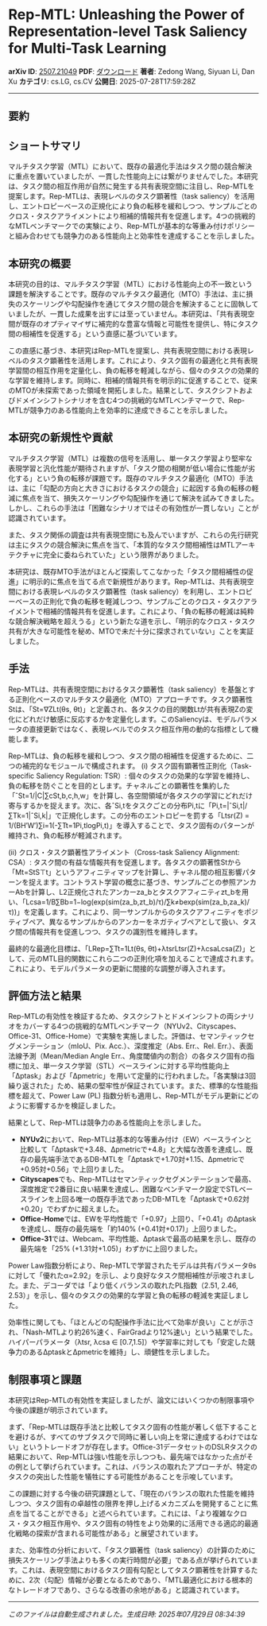 # Rep-MTL: Unleashing the Power of Representation-level Task Saliency for   Multi-Task Learning

**arXiv ID**: [2507.21049](http://arxiv.org/abs/2507.21049v1)
**PDF**: [ダウンロード](http://arxiv.org/pdf/2507.21049v1.pdf)
**著者**: Zedong Wang, Siyuan Li, Dan Xu
**カテゴリ**: cs.LG, cs.CV
**公開日**: 2025-07-28T17:59:28Z

---

## 要約

## ショートサマリ
マルチタスク学習（MTL）において、既存の最適化手法はタスク間の競合解決に重点を置いていましたが、一貫した性能向上には繋がりませんでした。本研究は、タスク間の相互作用が自然に発生する共有表現空間に注目し、Rep-MTLを提案します。Rep-MTLは、表現レベルのタスク顕著性（task saliency）を活用し、エントロピーベースの正規化により負の転移を緩和しつつ、サンプルごとのクロス・タスクアライメントにより相補的情報共有を促進します。4つの挑戦的なMTLベンチマークでの実験により、Rep-MTLが基本的な等重み付けポリシーと組み合わせても競争力のある性能向上と効率性を達成することを示しました。

## 本研究の概要
本研究の目的は、マルチタスク学習（MTL）における性能向上の不一致という課題を解決することです。既存のマルチタスク最適化（MTO）手法は、主に損失のスケーリングや勾配操作を通じてタスク間の競合を解決することに固執していましたが、一貫した成果を出すには至っていません。本研究は、「共有表現空間が既存のオプティマイザに補完的な豊富な情報と可能性を提供し、特にタスク間の相補性を促進する」という直感に基づいています。

この直感に基づき、本研究はRep-MTLを提案し、共有表現空間における表現レベルのタスク顕著性を活用します。これにより、タスク固有の最適化と共有表現学習間の相互作用を定量化し、負の転移を軽減しながら、個々のタスクの効果的な学習を維持します。同時に、相補的情報共有を明示的に促進することで、従来のMTOが未探索であった領域を開拓しました。結果として、タスクシフトおよびドメインシフトシナリオを含む4つの挑戦的なMTLベンチマークで、Rep-MTLが競争力のある性能向上を効率的に達成できることを示しました。

## 本研究の新規性や貢献
マルチタスク学習（MTL）は複数の信号を活用し、単一タスク学習より堅牢な表現学習と汎化性能が期待されますが、「タスク間の相関が低い場合に性能が劣化する」という負の転移が課題です。既存のマルチタスク最適化（MTO）手法は、主に「勾配の方向と大きさにおけるタスクの競合」に起因する負の転移の軽減に焦点を当て、損失スケーリングや勾配操作を通じて解決を試みてきました。しかし、これらの手法は「困難なシナリオではその有効性が一貫しない」ことが認識されています。

また、タスク関係の調査は共有表現空間にも及んでいますが、これらの先行研究は主にタスクの競合解決に焦点を当て、「本質的なタスク間相補性はMTLアーキテクチャに完全に委ねられていた」という限界がありました。

本研究は、既存MTO手法がほとんど探索してこなかった「タスク間相補性の促進」に明示的に焦点を当てる点で新規性があります。Rep-MTLは、共有表現空間における表現レベルのタスク顕著性（task saliency）を利用し、エントロピーベースの正則化で負の転移を軽減しつつ、サンプルごとのクロス・タスクアライメントで相補的情報共有を促進します。これにより、「負の転移の軽減は純粋な競合解決戦略を超えうる」という新たな道を示し、「明示的なクロス・タスク共有が大きな可能性を秘め、MTOで未だ十分に探求されていない」ことを実証しました。

## 手法
Rep-MTLは、共有表現空間におけるタスク顕著性（task saliency）を基盤とする正則化ベースのマルチタスク最適化（MTO）アプローチです。タスク顕著性Stは、「St=∇ZLt(θs, θt)」と定義され、各タスクの目的関数Ltが共有表現Zの変化にどれだけ敏感に反応するかを定量化します。このSaliencyは、モデルパラメータの直接更新ではなく、表現レベルでのタスク相互作用の動的な指標として機能します。

Rep-MTLは、負の転移を緩和しつつ、タスク間の相補性を促進するために、二つの補完的なモジュールで構成されます。
(i) タスク固有顕著性正則化（Task-specific Saliency Regulation: TSR）: 個々のタスクの効果的な学習を維持し、負の転移を防ぐことを目的とします。チャネルごとの顕著性を集約した「ˆSt=1/|C|∑cSt,b,c,h,w」を計算し、各空間領域が各タスクの学習にどれだけ寄与するかを捉えます。次に、各ˆSi,tをタスクごとの分布Pi,tに「Pi,t=|ˆSi,t|/∑Tk=1|ˆSi,k|」で正規化します。この分布のエントロピーを罰する「Ltsr(Z) = 1/(BH′W′)∑i=1(-∑Tt=1Pi,tlogPi,t)」を導入することで、タスク固有のパターンが維持され、負の転移が軽減されます。

(ii) クロス・タスク顕著性アライメント（Cross-task Saliency Alignment: CSA）: タスク間の有益な情報共有を促進します。各タスクの顕著性Stから「Mt=StS⊤t」というアフィニティマップを計算し、チャネル間の相互影響パターンを捉えます。コントラスト学習の概念に基づき、サンプルごとの参照アンカーAbを計算し、L2正規化されたアンカーza_bとタスクアフィニティzt_bを用い、「Lcsa=1/B∑Bb=1−log(exp(sim(za_b,zt_b)/τ)/∑k≠bexp(sim(za_b,za_k)/τ))」を定義します。これにより、同一サンプルからのタスクアフィニティをポジティブペア、異なるサンプルからのアンカーをネガティブペアとして扱い、タスク間の情報共有を促進しつつ、タスクの識別性を維持します。

最終的な最適化目標は、「LRep=∑Tt=1Lt(θs, θt)+λtsrLtsr(Z)+λcsaLcsa(Z)」として、元のMTL目的関数にこれら二つの正則化項を加えることで達成されます。これにより、モデルパラメータの更新に間接的な調整が導入されます。

## 評価方法と結果
Rep-MTLの有効性を検証するため、タスクシフトとドメインシフトの両シナリオをカバーする4つの挑戦的なMTLベンチマーク（NYUv2、Cityscapes、Office-31、Office-Home）で実験を実施しました。評価は、セマンティックセグメンテーション（mIoU、Pix. Acc.）、深度推定（Abs. Err.、Rel. Err.）、表面法線予測（Mean/Median Angle Err.、角度閾値内の割合）の各タスク固有の指標に加え、単一タスク学習（STL）ベースラインに対する平均性能向上「∆ptask」および「∆pmetric」を用いて定量的に行われました。「各実験は3回繰り返された」ため、結果の堅牢性が保証されています。また、標準的な性能指標を超えて、Power Law (PL) 指数分析も適用し、Rep-MTLがモデル更新にどのように影響するかを検証しました。

結果として、Rep-MTLは競争力のある性能向上を示しました。
-   **NYUv2**において、Rep-MTLは基本的な等重み付け（EW）ベースラインと比較して「∆ptaskで+3.48、∆pmetricで+4.8」と大幅な改善を達成し、既存の最先端手法であるDB-MTLを「∆ptaskで+1.70対+1.15、∆pmetricで+0.95対+0.56」で上回りました。
-   **Cityscapes**でも、Rep-MTLはセマンティックセグメンテーションで最高、深度推定で2番目に良い結果を達成し、困難なベンチマーク設定でSTLベースラインを上回る唯一の既存手法であったDB-MTLを「∆ptaskで+0.62対+0.20」でわずかに超えました。
-   **Office-Home**では、EWを平均性能で「+0.97」上回り、「+0.41」の∆ptaskを達成し、既存の最先端を「約140% (+0.41対+0.17)」上回りました。
-   **Office-31**では、Webcam、平均性能、∆ptaskで最高の結果を示し、既存の最先端を「25% (+1.31対+1.05)」わずかに上回りました。

Power Law指数分析により、Rep-MTLで学習されたモデルは共有パラメータθsに対して「優れたα=2.92」を示し、より良好なタスク間相補性が示唆されました。また、デコーダでは「より低くバランスの取れたPL指数（2.51, 2.46, 2.53）」を示し、個々のタスクの効果的な学習と負の転移の軽減を実証しました。

効率性に関しても、「ほとんどの勾配操作手法に比べて効率が良い」ことが示され、「Nash-MTLより約26%速く、FairGradより12%速い」という結果でした。ハイパーパラメータ（λtsr, λcsa ∈ [0.7,1.5]）や学習率に対しても「安定した競争力のある∆ptaskと∆pmetricを維持」し、頑健性を示しました。

## 制限事項と課題
本研究はRep-MTLの有効性を実証しましたが、論文にはいくつかの制限事項や今後の課題が明示されています。

まず、「Rep-MTLは既存手法と比較してタスク固有の性能が著しく低下することを避けるが、すべてのサブタスクで同時に著しい向上を常に達成するわけではない」というトレードオフが存在します。Office-31データセットのDSLRタスクの結果において、Rep-MTLは強い性能を示しつつも、最先端ではなかった点がその例として挙げられています。これは、バランスの取れたアプローチが、特定のタスクの突出した性能を犠牲にする可能性があることを示唆しています。

この課題に対する今後の研究課題として、「現在のバランスの取れた性能を維持しつつ、タスク固有の卓越性の限界を押し上げるメカニズムを開発することに焦点を当てることができる」と述べられています。これには、「より複雑なクロス・タスク相互作用や、タスク固有の特性をより効果的に活用できる適応的最適化戦略の探索が含まれる可能性がある」と展望されています。

また、効率性の分析において、「タスク顕著性（task saliency）の計算のために損失スケーリング手法よりも多くの実行時間が必要」である点が挙げられています。これは、表現空間におけるタスク固有勾配としてタスク顕著性を計算するために、2次（勾配）情報が必要となるためであり、「MTL最適化における根本的なトレードオフであり、さらなる改善の余地がある」と認識されています。

---

*このファイルは自動生成されました。生成日時: 2025年07月29日 08:34:39*
